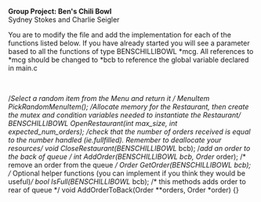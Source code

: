 **Group Project: Ben's Chili Bowl**
<br>
Sydney Stokes and Charlie Seigler
<br>

You are to modify the file 
 and add the implementation for each of the functions listed below. If you have already started you will see a parameter based to all the functions of type BENSCHILLIBOWL *mcg. All references to *mcg should be changed to *bcb to reference the global variable declared in main.c

<br>

/*Select a random item from the Menu and return it */
MenuItem PickRandomMenuItem();
/*Allocate memory for the Restaurant, then create the mutex and condition variables needed to instantiate the Restaurant*/
BENSCHILLIBOWL* OpenRestaurant(int max_size, int expected_num_orders);
/*check that the number of orders received is equal to the number handled (ie.fullfilled). Remember to deallocate your resources*/
void CloseRestaurant(BENSCHILLIBOWL* bcb);
/*add an order to the back of queue */
int AddOrder(BENSCHILLIBOWL* bcb, Order* order);
/* remove an order from the queue */
Order *GetOrder(BENSCHILLIBOWL* bcb);
/* Optional helper functions (you can implement if you think they would be useful)*/
bool IsFull(BENSCHILLIBOWL* bcb);
/* this methods adds order to rear of queue */
void AddOrderToBack(Order **orders, Order *order) {}
